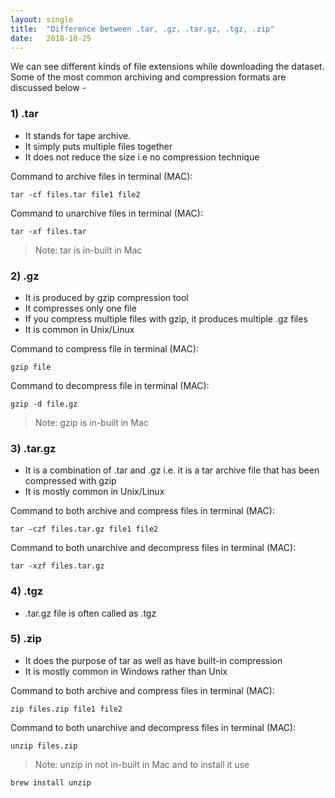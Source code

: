 ```yaml
---
layout: single
title:  "Difference between .tar, .gz, .tar.gz, .tgz, .zip"
date:   2018-10-25
---
```


We can see different kinds of file extensions while downloading the dataset.
Some of the most common archiving and compression formats are discussed below -


### 1) .tar 

- It stands for tape archive.
- It simply puts multiple files together
- It does not reduce the size i.e no compression technique

Command to archive files in terminal (MAC):

    tar -cf files.tar file1 file2

Command to unarchive files in terminal (MAC):

    tar -xf files.tar

> Note: tar is in-built in Mac

### 2) .gz

- It is produced by gzip compression tool
- It compresses only one file
- If you compress multiple files with gzip, it produces multiple .gz files
- It is common in Unix/Linux

Command to compress file in terminal (MAC):

    gzip file

Command to decompress file in terminal (MAC):
    
    gzip -d file.gz

> Note: gzip is in-built in Mac

### 3) .tar.gz
- It is a combination of .tar and .gz i.e. it is a tar archive file that has been compressed with gzip
- It is mostly common in Unix/Linux

Command to both archive and compress files in terminal (MAC):

    tar -czf files.tar.gz file1 file2

Command to both unarchive and decompress files in terminal (MAC):
    
    tar -xzf files.tar.gz

### 4) .tgz
- .tar.gz file is often called as .tgz

### 5) .zip

- It does the purpose of tar as well as have built-in compression
- It is mostly common in Windows rather than Unix

Command to both archive and compress files in terminal (MAC):

    zip files.zip file1 file2

Command to both unarchive and decompress files in terminal (MAC):

    unzip files.zip

> Note: unzip in not in-built in Mac and to install it use

`brew install unzip`

